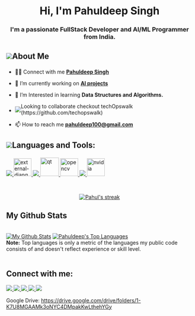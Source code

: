 <h1 align="center">Hi, I'm Pahuldeep Singh</h1>

<h3 align="center">I'm a passionate FullStack Developer and AI/ML Programmer from India.</h3>

## <p style="display:flex; align-items: center"> <img src="https://img.icons8.com/external-vitaliy-gorbachev-lineal-color-vitaly-gorbachev/48/000000/external-man-event-vitaliy-gorbachev-lineal-color-vitaly-gorbachev-1.png"/> About Me </p> 

- 👨‍💻 Connect with me **[Pahuldeep Singh](https://www.linkedin.com/in/pahuldeep-singh-424351161)**

- 🔭 I’m currently working on **[AI projects](https://github.com/pahuldeep?tab=repositories)**

- 🌱 I’m Interested in learning **Data Structures and Algorithms.**

- <p style="display:flex; align-items: center;"> <img src="https://img.icons8.com/color/18/000000/teamwork--v2.png" style="margin-right: 10 px"/> Looking to collaborate checkout techOpswalk (https://github.com/techopswalk) </p>

- 📫 How to reach me **pahuldeep100@gmail.com**

## <p style="display:flex; align-items: center"> <img src="https://img.icons8.com/color/48/000000/source-code.png"/> Languages and Tools:</p> 

<p align="left"> 
<!--Python--> 
<a href="https://www.python.org/" target="_blank"> <img src="https://img.icons8.com/fluency/48/000000/python.png"/> 
</a>
<!--Django--> 
<a href="https://www.djangoproject.com/" target="_blank"> 
<!--<img src="https://img.icons8.com/color/48/000000/django.png"/> -->
<img width="48" height="48" src="https://img.icons8.com/external-tal-revivo-color-tal-revivo/48/external-django-a-high-level-python-web-framework-that-encourages-rapid-development-logo-color-tal-revivo.png" alt="external-django-a-high-level-python-web-framework-that-encourages-rapid-development-logo-color-tal-revivo"/>
</a>
<!--GITBASH-->
<a href="https://git-scm.com/" target="_blank"> <img src="https://img.icons8.com/color/48/000000/git.png"/> 
</a> 
<!--QT Framework--> 
<a href="https://doc.qt.io/" target="_blank">
<img <img width="50" height="50" src="https://img.icons8.com/ios/50/qt.png" alt="qt"/> 
</a>
<!--OpenCV-->
<a href="https://docs.opencv.org/4.x/index.html" target="_blank">
<img width="48" height="48" src="https://img.icons8.com/color/48/opencv.png" alt="opencv"/> 
</a>
<!--C++--> 
<a href="https://isocpp.org/" target="_blank"> 
<img src="https://img.icons8.com/color/50/000000/c-plus-plus-logo.png"/> 
</a>
<!--CUDA-->
<a href="https://docs.nvidia.com/cuda/cuda-toolkit-release-notes/contents.html" target="_blank"> <img width="48" height="48" src="https://img.icons8.com/color/48/nvidia.png" alt="nvidia"/> </a>

<!--MySQL-->    
<!--<a href="https://www.mysql.com/" target="_blank"> <img src="https://img.icons8.com/fluency/48/000000/mysql-logo.png"/> </a> -->
<!--Javascript-->
<!--<a href="https://developer.mozilla.org/en-US/docs/Web/JavaScript" target="_blank"> <img src="https://img.icons8.com/color/48/000000/javascript.png"/> </a> -->
<!--HTML-->
<!--<a href="https://www.w3.org/html/" target="_blank"> <img src="https://img.icons8.com/color/48/000000/html-5.png"/> </a> -->
<!--CSS-->
<!--<a href="https://www.w3schools.com/css/" target="_blank"> <img src="https://img.icons8.com/color/48/000000/css3.png"/> </a> -->
    
</p>

<br/>

<p align="center">
    <a href="https://github.com/pahuldeep/github-readme-streak-stats">
        <img title="🔥 Get streak stats for your profile at git.io/streak-stats" alt="Pahul's streak" src="https://github-readme-streak-stats.herokuapp.com/?user=pahuldeep&theme=black-ice&hide_border=true&stroke=0000&background=060A0CD0"/>
    </a>
</p>


## My Github Stats

  <br/>
    <a href="https://github.com/pahuldeep/github-readme-stats"><img alt="My Github Stats" src="https://github-readme-stats.vercel.app/api?username=pahuldeep&show_icons=true&count_private=true&theme=react&hide_border=true&bg_color=0D1117" /></a>
  <a href="https://github.com/pahuldeep/github-readme-stats"><img alt="Pahuldeep's Top Languages" src="https://github-readme-stats.vercel.app/api/top-langs/?username=pahuldeep&langs_count=8&count_private=true&layout=compact&theme=react&hide_border=true&bg_color=0D1117" /></a>
  <br/>
  <b>Note:</b> Top languages is only a metric of the languages my public code consists of and doesn't reflect experience or skill level.


<br/>
<br/>


## Connect with me:
<p align="left">

<a href = "https://www.linkedin.com/in/pahuldeep-singh-424351161">
<img src="https://img.icons8.com/fluent/48/000000/linkedin.png"/>
</a>
<a href = "https://twitter.com/pahuldeep_">
<img src="https://img.icons8.com/fluent/48/000000/twitter.png"/>
</a>
<a href = "https://www.instagram.com/pahul.deep17/">
<img src="https://img.icons8.com/fluent/48/000000/instagram-new.png"/>
</a>
<a href = "https://soundcloud.com/user-743173062/"> 
<img src="https://img.icons8.com/color/48/000000/soundcloud.png"/> 
</a>
<a href = "https://www.youtube.com/@Techopswalk"> 
<img src="https://img.icons8.com/color/48/000000/youtube-play.png"/> 
</a>
 <!--<a herf = "https://drive.google.com/drive/folders/1-K7U8MGAAMk3oNYC4DMpakKwLthehYGy"><img src="https://img.icons8.com/color/48/000000/google-drive--v1.png"/></a> -->
 
Google Drive: 
https://drive.google.com/drive/folders/1-K7U8MGAAMk3oNYC4DMpakKwLthehYGy
</p>
